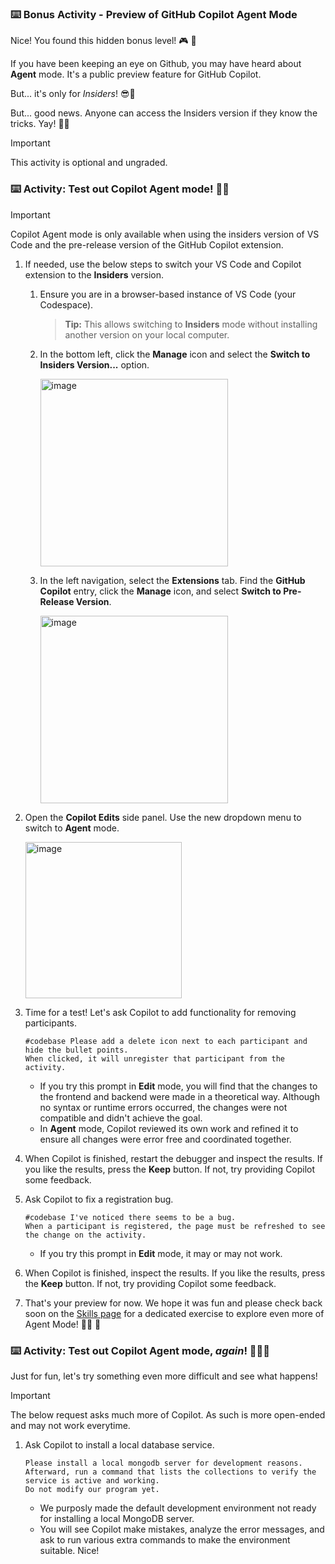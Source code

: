 ### :keyboard: Bonus Activity - Preview of GitHub Copilot Agent Mode

Nice! You found this hidden bonus level! 🎮 👾

If you have been keeping an eye on Github, you may have heard about **Agent** mode.
It's a public preview feature for GitHub Copilot.

But... it's only for _Insiders_! 😎🤫

But... good news. Anyone can access the Insiders version if they know the tricks. Yay! 🧐🎉

> [!IMPORTANT]
> This activity is optional and ungraded.

### :keyboard: Activity: Test out Copilot Agent mode! 🧑‍🚀

> [!IMPORTANT]
> Copilot Agent mode is only available when using the insiders version of VS Code and the pre-release version of the GitHub Copilot extension.

1. If needed, use the below steps to switch your VS Code and Copilot extension to the **Insiders** version.

   1. Ensure you are in a browser-based instance of VS Code (your Codespace).

      > **Tip:** This allows switching to **Insiders** mode without installing another version on your local computer.

   1. In the bottom left, click the **Manage** icon and select the **Switch to Insiders Version...** option.

      <img width="300" alt="image" src="https://github.com/user-attachments/assets/11580b67-9891-4aa9-9a7c-04aff1e7ef9c" />

   1. In the left navigation, select the **Extensions** tab.
      Find the **GitHub Copilot** entry, click the **Manage** icon, and select **Switch to Pre-Release Version**.

      <img width="300" alt="image" src="https://github.com/user-attachments/assets/39e1d9ae-ba50-4cd7-b6b6-eb51aa0a35aa" />

1. Open the **Copilot Edits** side panel. Use the new dropdown menu to switch to **Agent** mode.

   <img width="250" alt="image" src="https://github.com/user-attachments/assets/1849c14d-99f5-48f9-a7fb-8f623bb6837f" />

1. Time for a test! Let's ask Copilot to add functionality for removing participants.

   ```Prompt
   #codebase Please add a delete icon next to each participant and hide the bullet points.
   When clicked, it will unregister that participant from the activity.
   ```

   - If you try this prompt in **Edit** mode, you will find that the changes to the frontend and backend were made in a theoretical way. Although no syntax or runtime errors occurred, the changes were not compatible and didn't achieve the goal.
   - In **Agent** mode, Copilot reviewed its own work and refined it to ensure all changes were error free and coordinated together.

1. When Copilot is finished, restart the debugger and inspect the results. If you like the results, press the **Keep** button. If not, try providing Copilot some feedback.

1. Ask Copilot to fix a registration bug.

   ```Prompt
   #codebase I've noticed there seems to be a bug.
   When a participant is registered, the page must be refreshed to see the change on the activity.
   ```

   - If you try this prompt in **Edit** mode, it may or may not work.

1. When Copilot is finished, inspect the results. If you like the results, press the **Keep** button. If not, try providing Copilot some feedback.

1. That's your preview for now. We hope it was fun and please check back soon on the [Skills page](https://skills.github.com) for a dedicated exercise to explore even more of Agent Mode! 🧑‍🚀 🚀

### :keyboard: Activity: Test out Copilot Agent mode, _again_! 🧑‍🚀🚀

Just for fun, let's try something even more difficult and see what happens!

> [!IMPORTANT]
> The below request asks much more of Copilot.
> As such is more open-ended and may not work everytime.

1. Ask Copilot to install a local database service.

   ```prompt
   Please install a local mongodb server for development reasons.
   Afterward, run a command that lists the collections to verify the service is active and working.
   Do not modify our program yet.
   ```

   - We purposly made the default development environment not ready for installing a local MongoDB server.
   - You will see Copilot make mistakes, analyze the error messages, and ask to run various extra commands to make the environment suitable. Nice!

